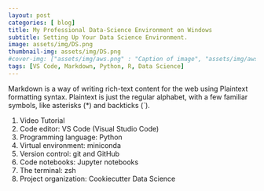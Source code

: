 ```yaml
---
layout: post
categories: [ blog]
title: My Professional Data-Science Environment on Windows
subtitle: Setting Up Your Data Science Environment.
image: assets/img/DS.png
thumbnail-img: assets/img/DS.png
#cover-img: ["assets/img/aws.png" : "Caption of image", "assets/img/aws.png" : "Caption of image"]
tags: [VS Code, Markdown, Python, R, Data Science]
---
```

<style>
r { color: Red }
o { color: Orange }
g { color: Green }
b { color: Blue }
</style>
<!--- -------Introduction-------- --->
Markdown is a way of writing rich-text content for the web using Plaintext formatting syntax. Plaintext is just the regular alphabet, with a few familiar symbols, like asterisks (*) and backticks (`).  

1. Video Tutorial
2. Code editor: VS Code (Visual Studio Code)
3. Programming language: Python
4. Virtual environment: miniconda
5. Version control: git and GitHub
6. Code notebooks: Jupyter notebooks
7. The terminal: zsh
8. Project organization: Cookiecutter Data Science 


  
